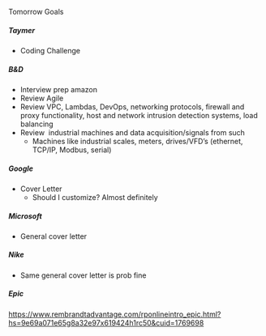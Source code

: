 Tomorrow Goals

##### Taymer 
- Coding  Challenge 

##### B&D

- Interview prep amazon
- Review Agile
- Review VPC, Lambdas, DevOps, networking protocols, firewall and proxy functionality, host and network intrusion detection systems, load balancing
- Review  industrial machines and data acquisition/signals from such
	- Machines like industrial scales, meters, drives/VFD’s (ethernet, TCP/IP, Modbus, serial)

##### Google

- Cover Letter
	- Should I customize? Almost definitely

##### Microsoft

- General cover letter

##### Nike

- Same general cover letter is prob fine

##### Epic
https://www.rembrandtadvantage.com/rponlineintro_epic.html?hs=9e69a071e65g8a32e97x619424h1rc50&cuid=1769698